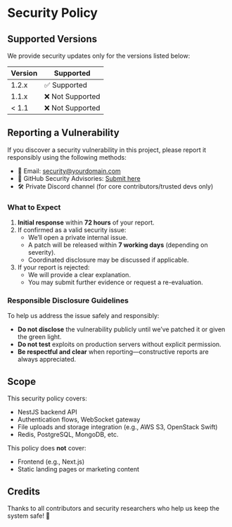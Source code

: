 # Security Policy

## Supported Versions

We provide security updates only for the versions listed below:

| Version | Supported          |
| ------- | ------------------ |
| 1.2.x   | ✅ Supported        |
| 1.1.x   | ❌ Not Supported    |
| < 1.1   | ❌ Not Supported    |

## Reporting a Vulnerability

If you discover a security vulnerability in this project, please report it responsibly using the following methods:

- 📧 Email: security@yourdomain.com  
- 🔐 GitHub Security Advisories: [Submit here](https://github.com/your-org/your-repo/security/advisories)  
- 🛠 Private Discord channel (for core contributors/trusted devs only)

### What to Expect

1. **Initial response** within **72 hours** of your report.
2. If confirmed as a valid security issue:
   - We’ll open a private internal issue.
   - A patch will be released within **7 working days** (depending on severity).
   - Coordinated disclosure may be discussed if applicable.
3. If your report is rejected:
   - We will provide a clear explanation.
   - You may submit further evidence or request a re-evaluation.

### Responsible Disclosure Guidelines

To help us address the issue safely and responsibly:
- **Do not disclose** the vulnerability publicly until we’ve patched it or given the green light.
- **Do not test** exploits on production servers without explicit permission.
- **Be respectful and clear** when reporting—constructive reports are always appreciated.

## Scope

This security policy covers:
- NestJS backend API
- Authentication flows, WebSocket gateway
- File uploads and storage integration (e.g., AWS S3, OpenStack Swift)
- Redis, PostgreSQL, MongoDB, etc.

This policy does **not** cover:
- Frontend (e.g., Next.js)
- Static landing pages or marketing content

## Credits

Thanks to all contributors and security researchers who help us keep the system safe! 🙌

